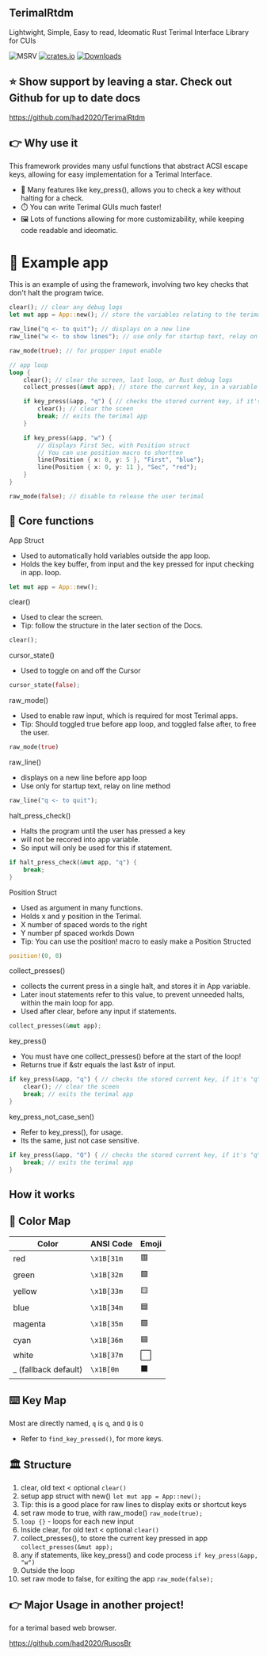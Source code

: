 ## TerimalRtdm
Lightwight, Simple, Easy to read, Ideomatic Rust Terimal Interface Library for CUIs

![MSRV](https://img.shields.io/badge/Rust%20MSRV-1.78.0-brightgreen)
[![crates.io](https://img.shields.io/crates/v/TerimalRtdm.svg)](https://crates.io/crates/TerimalRtdm/0.0.2)
[![Downloads](https://img.shields.io/crates/d/TerimalRtdm.svg)](https://crates.io/crates/TerimalRtdm)

## ⭐️ Show support by leaving a star. Check out Github for up to date docs
https://github.com/had2020/TerimalRtdm 

## 👉 Why use it 
This framework provides many usful functions that abstract ACSI escape keys,
allowing for easy implementation for a Terimal Interface. 

- 🔢 Many features like key_press(), allows you to check a key without halting for a check.
- ⏱️ You can write Terimal GUIs much faster!
- 🖼️ Lots of functions allowing for more customizability, while keeping code readable and ideomatic.

# 📝 Example app
This is an example of using the framework,
involving two key checks that don't halt the program twice.
``` Rust
clear(); // clear any debug logs
let mut app = App::new(); // store the variables relating to the terimal app

raw_line("q <- to quit"); // displays on a new line
raw_line("w <- to show lines"); // use only for startup text, relay on line method

raw_mode(true); // for propper input enable

// app loop
loop {
    clear(); // clear the screen, last loop, or Rust debug logs
    collect_presses(&mut app); // store the current key, in a variable for the loop

    if key_press(&app, "q") { // checks the stored current key, if it's "q"
        clear(); // clear the sceen
        break; // exits the terimal app
    }

    if key_press(&app, "w") {
        // displays First Sec, with Position struct
        // You can use position macro to shortten
        line(Position { x: 0, y: 5 }, "First", "blue");
        line(Position { x: 0, y: 11 }, "Sec", "red");
    }
}

raw_mode(false); // disable to release the user terimal
```

## 🧮 Core functions 
App Struct

- Used to automatically hold variables outside the app loop.
- Holds the key buffer, from input and the key pressed for input checking in app. loop.
``` Rust
let mut app = App::new();
```

clear()

- Used to clear the screen.
- Tip: follow the structure in the later section of the Docs.
``` Rust
clear();
```

cursor_state() 

- Used to toggle on and off the Cursor
``` Rust
cursor_state(false);
```

raw_mode()

- Used to enable raw input, which is required for most Terimal apps.
- Tip: Should toggled true before app loop, and toggled false after, to free the user.
``` Rust
raw_mode(true)
```

raw_line()

- displays on a new line before app loop
- Use only for startup text, relay on line method
``` Rust
raw_line("q <- to quit");
```

halt_press_check()

- Halts the program until the user has pressed a key
- will not be recored into app variable.
- So input will only be used for this if statement.
``` Rust
if halt_press_check(&mut app, "q") {
    break;
}
```

Position Struct 

- Used as argument in many functions.
- Holds x and y position in the Terimal.
- X number of spaced words to the right
- Y number pf spaced workds Down
- Tip: You can use the position! macro to easly make a Position Structed
``` Rust
position!(0, 0)
```

collect_presses() 

- collects the current press in a single halt, and stores it in App variable.
- Later inout statements refer to this value, to prevent unneeded halts, within the main loop for app.
- Used after clear, before any input if statements.
``` Rust
collect_presses(&mut app);
```

key_press()

- You must have one collect_presses() before at the start of the loop!
- Returns true if &str equals the last &str of input.
``` Rust
if key_press(&app, "q") { // checks the stored current key, if it's "q"
    clear(); // clear the sceen
    break; // exits the terimal app
}
```

key_press_not_case_sen()

- Refer to key_press(), for usage.
- Its the same, just not case sensitive.
``` Rust
if key_press(&app, "Q") { // checks the stored current key, if it's "q" or "Q"
    break; // exits the terimal app
}
```


## How it works

## 🎨 Color Map

| Color    | ANSI Code    | Emoji |
|----------|-------------|-------|
| red      | `\x1B[31m`  | 🟥    |
| green    | `\x1B[32m`  | 🟩    |
| yellow   | `\x1B[33m`  | 🟨    |
| blue     | `\x1B[34m`  | 🟦    |
| magenta  | `\x1B[35m`  | 🟪    |
| cyan     | `\x1B[36m`  | 🟦    |  
| white    | `\x1B[37m`  | ⬜️    |
| _ (fallback default) | `\x1B[0m`  | ⬛️    | 

## ⌨️ Key Map

Most are directly named, `q` is `q`, and `Q` is `Q`

- Refer to `find_key_pressed()`, for more keys.

## 🏛️ Structure 

1. clear, old text < optional `clear()`
2. setup app struct with new() `let mut app = App::new();`
3. Tip: this is a good place for raw lines to display exits or shortcut keys
4. set raw mode to true, with raw_mode() `raw_mode(true);` 
5. `loop {}` - loops for each new input 
6. Inside clear, for old text < optional `clear()`
7. collect_presses(), to store the current key pressed in app `collect_presses(&mut app);`
8. any if statements, like key_press() and code process `if key_press(&app, "w")`
9. Outside the loop
10. set raw mode to false, for exiting the app `raw_mode(false);`


## 👉 Major Usage in another project!
for a terimal based web browser.

https://github.com/had2020/RusosBr

